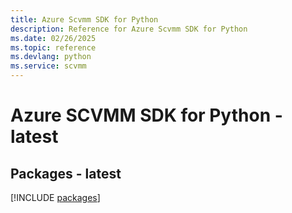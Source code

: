 ```yaml
---
title: Azure Scvmm SDK for Python
description: Reference for Azure Scvmm SDK for Python
ms.date: 02/26/2025
ms.topic: reference
ms.devlang: python
ms.service: scvmm
---
```

# Azure SCVMM SDK for Python - latest
## Packages - latest
[!INCLUDE [packages](scvmm-index.md)]